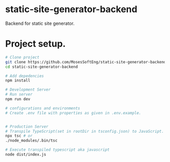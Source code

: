 # static-site-generator-backend
Backend for static site generator.

# Project setup.
```bash
# Clone project
git clone https://github.com/MosesSoftEng/static-site-generator-backend.git static-site-generator-backend
cd static-site-generator-backend

# Add depedencies
npm install

# Development Server
# Run server
npm run dev

# configurations and environments
# Create .env file with properties as given in .env.example.


# Production Server
# Transpile TypeScript(set in rootDir in tsconfig.json) to JavaScript.
npx tsc # or
./node_modules/.bin/tsc

# Execute transpiled typescript aka javascript
node dist/index.js
```
